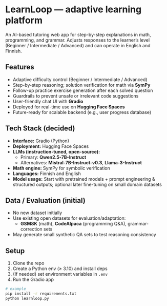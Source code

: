 # LearnLoop — adaptive learning platform

An AI-based tutoring web app for step-by-step explanations in math, programming, and grammar. Adjusts responses to the learner’s level (Beginner / Intermediate / Advanced) and can operate in English and Finnish.

## Features
- Adaptive difficulty control (Beginner / Intermediate / Advanced)
- Step-by-step reasoning; solution verification for math via **SymPy**
- Follow-up practice exercise generation after each solved question
- Guardrails to prevent unsafe or irrelevant code suggestions
- User-friendly chat UI with **Gradio**
- Deployed for real-time use on **Hugging Face Spaces**
- Future-ready for scalable backend (e.g., user progress database)

## Tech Stack (decided)
- **Interface:** Gradio (Python)
- **Deployment:** Hugging Face Spaces
- **LLMs (instruction-tuned, open-source):**
  - Primary: **Qwen2.5-7B-Instruct**
  - Alternatives: **Mistral-7B-Instruct-v0.3**, **Llama-3-Instruct**
- **Math engine:** SymPy for symbolic verification
- **Languages:** Finnish and English
- **Model usage:** Start with pretrained models + prompt engineering & structured outputs; optional later fine-tuning on small domain datasets

## Data / Evaluation (initial)
- No new dataset initially
- Use existing open datasets for evaluation/adaptation:
  - **GSM8K** (math), **CodeAlpaca** (programming Q&A), grammar-correction sets
- May generate small synthetic QA sets to test reasoning consistency

## Setup
1. Clone the repo
2. Create a Python env (≥ 3.10) and install deps
3. (If needed) set environment variables in `.env`
4. Run the Gradio app

```bash
# example
pip install -r requirements.txt
python learnloop.py  

